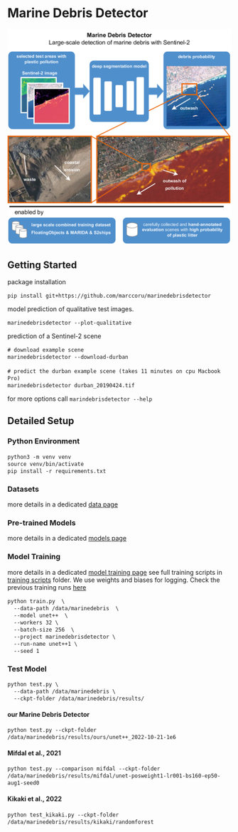 # Marine Debris Detector

<img src="doc/marinedebrisdetector.png" width=600px>

## Getting Started

package installation
```
pip install git+https://github.com/marccoru/marinedebrisdetector
```

model prediction of qualitative test images.
```
marinedebrisdetector --plot-qualitative
```

prediction of a Sentinel-2 scene
```
# download example scene
marinedebrisdetector --download-durban

# predict the durban example scene (takes 11 minutes on cpu Macbook Pro)
marinedebrisdetector durban_20190424.tif
```

for more options call `marindebrisdetector --help`

## Detailed Setup 

### Python Environment
```
python3 -m venv venv
source venv/bin/activate
pip install -r requirements.txt
```

### Datasets

more details in a dedicated [data page](doc/data.md)

### Pre-trained Models

more details in a dedicated [models page](doc/models.md)

### Model Training

more details in a dedicated [model training page]()
see full training scripts in [training scripts](training_scripts) folder.
We use weights and biases for logging. Check the previous training runs [here](https://wandb.ai/marccoru/marinedebrisdetector)

```
python train.py  \
  --data-path /data/marinedebris  \
  --model unet++  \
  --workers 32 \
  --batch-size 256  \
  --project marinedebrisdetector \
  --run-name unet++1 \
  --seed 1
```

### Test Model

```
python test.py \
  --data-path /data/marinedebris \
  --ckpt-folder /data/marinedebris/results/
```

#### our Marine Debris Detector
```
python test.py --ckpt-folder /data/marinedebris/results/ours/unet++_2022-10-21-1e6
```

#### Mifdal et al., 2021
```
python test.py --comparison mifdal --ckpt-folder /data/marinedebris/results/mifdal/unet-posweight1-lr001-bs160-ep50-aug1-seed0
```

#### Kikaki et al., 2022
```
python test_kikaki.py --ckpt-folder /data/marinedebris/results/kikaki/randomforest
```


